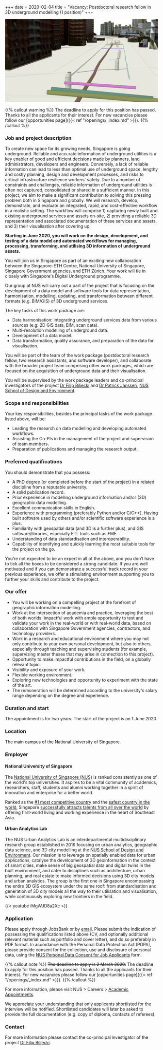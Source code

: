 +++
date = 2020-02-04
title = "Vacancy: Postdoctoral research fellow in 3D underground modelling (1 position)"
+++

![](header.jpeg)

{{% callout warning %}}
The deadline to apply for this position has passed.
Thanks to all the applicants for their interest.
For new vacancies please follow our [opportunities page]({{< ref "/openings/_index.md" >}}).
{{% /callout %}}


### Job and project description

To create new space for its growing needs, Singapore is going underground.
Reliable and accurate information of underground utilities is a key enabler of good and efficient decisions made by planners, land administrators, developers and engineers.
Conversely, a lack of reliable information can lead to less than optimal use of underground space, lengthy and costly planning, design and development processes, and risks to critical infrastructure resilience workers' safety. 
Due to a number of constraints and challenges, reliable information of underground utilities is often not captured, consolidated or shared in a sufficient manner.
In this project, we aim to make a significant contribution to solving this pressing problem both in Singapore and globally. We will research, develop, demonstrate, and evaluate an integrated, rapid, and cost-effective workflow in a realistic setting. The workflow will comprise 1) capturing newly built and existing underground services and assets on-site, 2) providing a reliable 3D representation and associated documentation of these services and assets, and 3) their visualisation after covering up.

**Starting in June 2020, you will work on the design, development, and testing of a data model and automated workflows for managing, processing, transforming, and utilising 3D information of underground assets.**

You will join us in Singapore as part of an exciting new collaboration between the Singapore-ETH Centre, National University of Singapore, Singapore Government agencies, and ETH Zürich. Your work will tie in closely with Singapore's Digital Underground programme. 

Our group at NUS will carry out a part of the project that is focusing on the development of a data model and software tools for data representation, harmonisation, modelling, updating, and transformation between different formats (e.g. BIM/GIS) of 3D underground services.

The key tasks of this work package are:

- Data harmonisation: integrating underground services data from various sources (e.g. 2D GIS data, BIM, scan data).
- Multi-resolution modelling of underground data.
- Development of a data model.
- Data transformation, quality assurance, and preparation of the data for visualisation.

You will be part of the team of the work package (postdoctoral research fellow, two research assistants, and software developer), and collaborate with the broader project team comprising other work packages, which are focused on the acquisition of underground data and their visualisation.

You will be supervised by the work package leaders and co-principal investigators of the project [Dr Filip Biljecki](/authors/filip/) and [Dr Patrick Janssen](http://patrick.janssen.name), [NUS School of Design and Environment](http://www.sde.nus.edu.sg).


### Scope and responsibilities

Your key responsibilities, besides the principal tasks of the work package listed above, will be:

- Leading the research on data modelling and developing automated workflows.
- Assisting the Co-PIs in the management of the project and supervision of team members.
- Preparation of publications and managing the research output.


### Preferred qualifications

You should demonstrate that you possess:

- A PhD degree (or completed before the start of the project) in a related discipline from a reputable university.
- A solid publication record.
- Prior experience in modelling underground information and/or (3D) geographic data modelling.
- Excellent communication skills in English.
- Experience with programming (preferably Python and/or C/C++). Having built software used by others and/or scientific software experience is a plus.
- Familiarity with geospatial data (and 3D is a further plus), and GIS software/libraries, especially ETL tools such as FME.
- Understanding of data standardisation and interoperability.
- Capability of identifying and quickly learning the most suitable tools for the project on the go.

You're not expected to be an expert in all of the above, and you don’t have to tick all the boxes to be considered a strong candidate.
If you are well motivated and if you can demonstrate a successful track record in your previous experience, we offer a stimulating environment supporting you to further your skills and contribute to the project.


### Our offer

- You will be working on a compelling project at the forefront of geographic information modelling.
- Work at the intersection of academia and practice, leveraging the best of both worlds: impactful work with ample opportunity to test and validate your work in the real-world or with real-world data, based on collaboration with Singapore Government agencies, contractors, and technology providers.
- Work in a research and educational environment where you may not only contribute to your own personal development, but also to others, especially through teaching and supervising students (for example, supervising master theses that may arise in connection to this project).
- Opportunity to make impactful contributions in the field, on a globally relevant topic.
- Visibility and exposure of your work.
- Flexible working environment.
- Exploring new technologies and opportunity to experiment with the state of the art.
- The remuneration will be determined according to the university's salary range depending on the degree and experience.

### Duration and start

The appointment is for two years.
The start of the project is on 1 June 2020.

### Location

The main campus of the National University of Singapore.

### Employer

#### National University of Singapore

The [National University of Singapore (NUS)](http://www.nus.edu.sg) is ranked consistently as one of the world's top universities.
It aspires to be a vital community of academics, researchers, staff, students and alumni working together in a spirit of innovation and enterprise for a better world.

Ranked as the [#1 most competitive country](https://www.straitstimes.com/business/economy/singapore-economy-ranked-worlds-most-competitive) and the [safest country in the world](https://www.asiaone.com/singapore/singapore-ranked-safest-country-world-above-japan-survey), Singapore [successfully attracts talents from all over the world](https://www.straitstimes.com/singapore/singapore-retains-top-spot-in-asia-pacific-index-for-talent-competitiveness) by offering first-world living and working experience in the heart of Southeast Asia.

#### Urban Analytics Lab

The NUS Urban Analytics Lab is an interdepartmental multidisciplinary research group established in 2019 focusing on urban analytics, geographic data science, and 3D city modelling at the [NUS School of Design and Environment](http://www.sde.nus.edu.sg).
Our mission is to leverage on spatially enabled data for urban applications, catalyse the development of 3D geoinformation in the context of smart cities, make sense of big geospatial data and digital twins in the built environment, and cater to disciplines such as architecture, urban planning, and real estate to make informed decisions using 3D city models and urban analytics.
The group is the first one in Singapore encompassing the entire 3D GIS ecosystem under the same roof: from standardisation and generation of 3D city models all the way to their utilisation and visualisation, while continuously exploring new frontiers in the field. 

{{< youtube iMgWJD8a2Xc >}}

### Application

Please apply through JobsBank or by [email](mailto:filip@nus.edu.sg).
Please submit the indication of possessing the qualifications listed above (CV, and optionally additional relevant material such as portfolio and cover letter), and do so preferably in PDF format.
In accordance with the Personal Data Protection Act (PDPA), please provide consent for the collection, use and disclosure of personal data, using the [NUS Personal Data Consent for Job Applicants](http://www.nus.edu.sg/careers/potentialhires/applicationprocess/NUS-Personal-Data-Consent-for-Job-Applicants.pdf) form.

{{% callout note %}}
~~The deadline to apply is 2 March 2020.~~
The deadline to apply for this position has passed.
Thanks to all the applicants for their interest.
For new vacancies please follow our [opportunities page]({{< ref "/openings/_index.md" >}}).
{{% /callout %}}

For more information, please visit NUS > Careers > [Academic Appointments](http://www.nus.edu.sg/careers/acadappt.htm).

We appreciate your understanding that only applicants shortlisted for the interview will be notified.
Shortlisted candidates will later be asked to provide the full documentation (e.g. copy of diploma, contacts of referees).

### Contact

For more information please contact the co-principal investigator of the project [Dr Filip Biljecki](/authors/filip).

